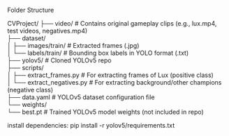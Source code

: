 Folder Structure 

CVProject/
├── video/                         # Contains original gameplay clips (e.g., lux.mp4, test videos, negatives.mp4)  
├── dataset/  
│   ├── images/train/              # Extracted frames (.jpg)  
│   └── labels/train/              # Bounding box labels in YOLO format (.txt)  
├── yolov5/                        # Cloned YOLOv5 repo  
├── scripts/  
│   ├── extract_frames.py          # For extracting frames of Lux (positive class)  
│   └── extract_negatives.py       # For extracting background/other champions (negative class)  
├── data.yaml                      # YOLOv5 dataset configuration file  
└── weights/  
    └── best.pt                    # Trained YOLOv5 model weights (not included in repo)

install dependencies: pip install -r yolov5/requirements.txt
